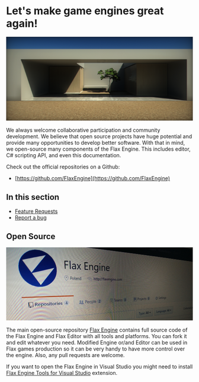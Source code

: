 # Let's make game engines great again!

![Flax Engine](media/Screen5.png)

We always welcome collaborative participation and community development.
We believe that open source projects have huge potential and provide many opportunities to develop better software.
With that in mind, we open-source many components of the Flax Engine. This includes editor, C# scripting API, and even this documentation.

Check out the official repositories on a Github:

* [https://github.com/FlaxEngine](https://github.com/FlaxEngine)

## In this section

* [Feature Requests](feature-requests.md)
* [Report a bug](report-a-bug.md)

## Open Source

![Flax Engine](media/repo-title.png)

The main open-source repository [Flax Engine](https://github.com/FlaxEngine/FlaxEngine) contains full source code of the Flax Engine and Flax Editor with all tools and platforms. You can fork it and edit whatever you need. Modified Engine or/and Editor can be used in Flax games production so it can be very handy to have more control over the engine. Also, any pull requests are welcome.

If you want to open the Flax Engine in Visual Studio you might need to install [Flax Engine Tools for Visual Studio](https://marketplace.visualstudio.com/items?itemName=Flax.FlaxVS) extension.

